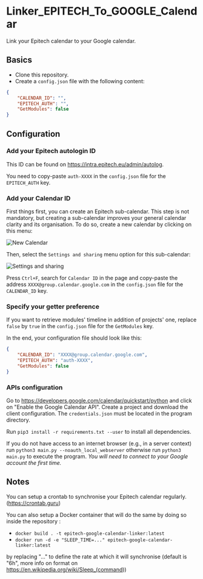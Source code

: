 # Linker_EPITECH_To_GOOGLE_Calendar

Link your Epitech calendar to your Google calendar.

## Basics

- Clone this repository.
- Create a `config.json` file with the following content:

```json
{
    "CALENDAR_ID": "",
    "EPITECH_AUTH": "",
    "GetModules": false
}
```

## Configuration

### Add your Epitech autologin ID

This ID can be found on <https://intra.epitech.eu/admin/autolog>.

You need to copy-paste `auth-XXXX` in the `config.json` file for the `EPITECH_AUTH` key.

### Add your Calendar ID

First things first, you can create an Epitech sub-calendar. This step is not mandatory, but creating a sub-calendar improves your general calendar clarity and its organisation.
To do so, create a new calendar by clicking on this menu:

![New Calendar](https://i.imgur.com/THXXkR0.png)

Then, select the `Settings and sharing` menu option for this sub-calendar:

![Settings and sharing](https://i.imgur.com/mvFQdWB.jpg)

Press `Ctrl+F`, search for `Calendar ID` in the page and copy-paste the address `XXXX@group.calendar.google.com` in the `config.json` file for the `CALENDAR_ID` key.

### Specify your getter preference

If you want to retrieve modules' timeline in addition of projects' one, replace `false` by `true` in the `config.json` file for the `GetModules` key.

In the end, your configuration file should look like this:

```json
{
    "CALENDAR_ID": "XXXX@group.calendar.google.com",
    "EPITECH_AUTH": "auth-XXXX",
    "GetModules": false
}
```

### APIs configuration

Go to <https://developers.google.com/calendar/quickstart/python> and click on "Enable the Google Calendar API". Create a project and download the client configuration. The `credentials.json` must be located in the program directory.

Run `pip3 install -r requirements.txt --user` to install all dependencies.

If you do not have access to an internet browser (e.g., in a server context) run `python3 main.py --noauth_local_webserver` otherwise run `python3 main.py` to execute the program. *You will need to connect to your Google account the first time.*

## Notes

You can setup a crontab to synchronise your Epitech calendar regularly. (<https://crontab.guru>)

You can also setup a Docker container that will do the same by doing so inside the repository :

- `docker build . -t epitech-google-calendar-linker:latest`
- `docker run -d -e "SLEEP_TIME=..." epitech-google-calendar-linker:latest`

by replacing "..." to define the rate at which it will synchronise (default is "6h", more info on format on <https://en.wikipedia.org/wiki/Sleep_(command>))
